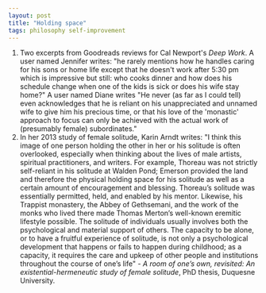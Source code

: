 ```yaml
---
layout: post
title: "Holding space"
tags: philosophy self-improvement
---
```

1. Two excerpts from Goodreads reviews for Cal Newport's *Deep Work*. A user named Jennifer writes: "he rarely mentions how he handles caring for his sons or home life except that he doesn't work after 5:30 pm which is impressive but still: who cooks dinner and how does his schedule change when one of the kids is sick or does his wife stay home?" A user named Diane writes "He never (as far as I could tell) even acknowledges that he is reliant on his unappreciated and unnamed wife to give him his precious time, or that his love of the 'monastic' approach to focus can only be achieved with the actual work of (presumably female) subordinates."
2. In her 2013 study of female solitude, Karin Arndt writes: "I think this image of one person holding the other in her or his solitude is often overlooked, especially when thinking about the lives of male artists, spiritual practitioners, and writers. For example, Thoreau was not strictly self-reliant in his solitude at Walden Pond; Emerson provided the land and therefore the physical holding space for his solitude as well as a certain amount of encouragement and blessing. Thoreau’s solitude was essentially permitted, held, and enabled by his mentor. Likewise, his Trappist monastery, the Abbey of Gethsemani, and the work of the monks who lived there made Thomas Merton’s well-known eremitic lifestyle possible. The solitude of individuals usually involves both the psychological and material support of others. The capacity to be alone, or to have a fruitful experience of solitude, is not only a psychological development that happens or fails to happen during childhood; as a capacity, it requires the care and upkeep of other people and institutions throughout the course of one’s life" - *A room of one’s own, revisited: An existential-hermeneutic study of female solitude*, PhD thesis, Duquesne University.
